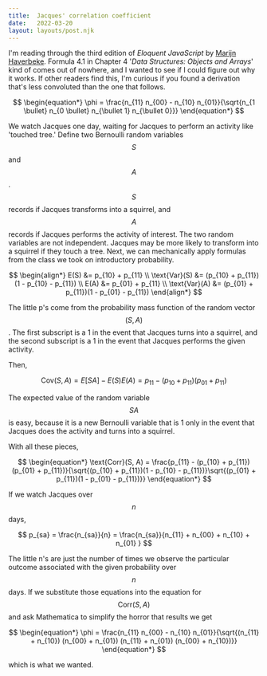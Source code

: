 ```yaml
---
title:  Jacques' correlation coefficient
date:   2022-03-20
layout: layouts/post.njk
---
```


I'm reading through the third edition of _Eloquent JavaScript_ by [Marijn Haverbeke](https://marijnhaverbeke.nl/). Formula 4.1 in Chapter 4 '_Data Structures: Objects and Arrays_' kind of comes out of nowhere, and I wanted to see if I could figure out why it works. If other readers find this, I'm curious if you found a derivation that's less convoluted than the one that follows.

$$
\begin{equation*}
  \phi = \frac{n_{11} n_{00} - n_{10} n_{01}}{\sqrt{n_{1 \bullet} n_{0 \bullet} n_{\bullet 1} n_{\bullet 0}}}
\end{equation*}
$$

We watch Jacques one day, waiting for Jacques to perform an activity like 'touched tree.' Define two Bernoulli random variables $$ S $$ and $$ A $$. $$ S $$ records if Jacques transforms into a squirrel, and $$ A $$ records if Jacques performs the activity of interest. The two random variables are not independent. Jacques may be more likely to transform into a squirrel if they touch a tree. Next, we can mechanically apply formulas from the class we took on introductory probability.

$$
\begin{align*}
  E(S) &= p_{10} + p_{11} \\
  \text{Var}(S) &= (p_{10} + p_{11})(1 - p_{10} - p_{11}) \\
  E(A) &= p_{01} + p_{11} \\
  \text{Var}(A) &= (p_{01} + p_{11})(1 - p_{01} - p_{11})
\end{align*}
$$

The little p's come from the probability mass function of the random vector $$ (S, A) $$. The first subscript is a 1 in the event that Jacques turns into a squirrel, and the second subscript is a 1 in the event that Jacques performs the given activity.

Then,

$$
\begin{equation*}
  \text{Cov}(S, A) = E[SA] - E(S)E(A) = p_{11} - (p_{10} + p_{11})(p_{01} + p_{11})
\end{equation*}
$$

The expected value of the random variable $$ SA $$ is easy, because it is a new Bernoulli variable that is 1 only in the event that Jacques does the activity and turns into a squirrel.

With all these pieces,

$$
\begin{equation*}
  \text{Corr}(S, A) = \frac{p_{11} - (p_{10} + p_{11})(p_{01} + p_{11})}{\sqrt{(p_{10} + p_{11})(1 - p_{10} - p_{11})}\sqrt{(p_{01} + p_{11})(1 - p_{01} - p_{11})}}
\end{equation*}
$$

If we watch Jacques over $$ n $$ days,

$$ p_{sa} = \frac{n_{sa}}{n} = \frac{n_{sa}}{n_{11} + n_{00} + n_{10} + n_{01} } $$

The little n's are just the number of times we observe the particular outcome associated with the given probability over $$ n $$ days. If we substitute those equations into the equation for $$ \text{Corr}(S, A) $$ and ask Mathematica to simplify the horror that results we get

$$
\begin{equation*}
  \phi = \frac{n_{11} n_{00} - n_{10} n_{01}}{\sqrt{(n_{11} + n_{10}) (n_{00} + n_{01}) (n_{11} + n_{01}) (n_{00} + n_{10})}}
\end{equation*}
$$

which is what we wanted.
